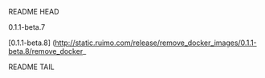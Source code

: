 README HEAD

0.1.1-beta.7

<!-- replace start -->
[0.1.1-beta.8] (http://static.ruimo.com/release/remove_docker_images/0.1.1-beta.8/remove_docker_
<!-- replace end -->

README TAIL
